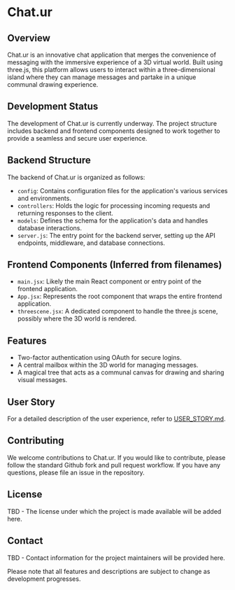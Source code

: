 
# Chat.ur

## Overview
Chat.ur is an innovative chat application that merges the convenience of messaging with the immersive experience of a 3D virtual world. Built using three.js, this platform allows users to interact within a three-dimensional island where they can manage messages and partake in a unique communal drawing experience.

## Development Status
The development of Chat.ur is currently underway. The project structure includes backend and frontend components designed to work together to provide a seamless and secure user experience.

## Backend Structure
The backend of Chat.ur is organized as follows:
- `config`: Contains configuration files for the application's various services and environments.
- `controllers`: Holds the logic for processing incoming requests and returning responses to the client.
- `models`: Defines the schema for the application's data and handles database interactions.
- `server.js`: The entry point for the backend server, setting up the API endpoints, middleware, and database connections.

## Frontend Components (Inferred from filenames)
- `main.jsx`: Likely the main React component or entry point of the frontend application.
- `App.jsx`: Represents the root component that wraps the entire frontend application.
- `threescene.jsx`: A dedicated component to handle the three.js scene, possibly where the 3D world is rendered.

## Features
- Two-factor authentication using OAuth for secure logins.
- A central mailbox within the 3D world for managing messages.
- A magical tree that acts as a communal canvas for drawing and sharing visual messages.

## User Story
For a detailed description of the user experience, refer to [USER_STORY.md](USER_STORY.md).

## Contributing
We welcome contributions to Chat.ur. If you would like to contribute, please follow the standard Github fork and pull request workflow. If you have any questions, please file an issue in the repository.

## License
TBD - The license under which the project is made available will be added here.

## Contact
TBD - Contact information for the project maintainers will be provided here.

Please note that all features and descriptions are subject to change as development progresses.

